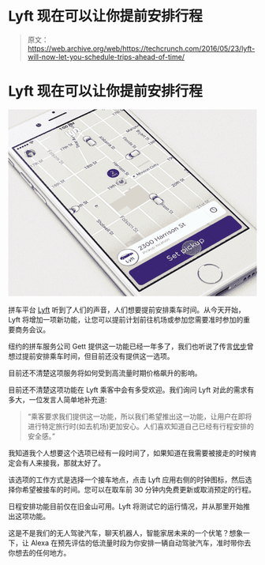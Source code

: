 # Lyft 现在可以让你提前安排行程 

> 原文：<https://web.archive.org/web/https://techcrunch.com/2016/05/23/lyft-will-now-let-you-schedule-trips-ahead-of-time/>

# Lyft 现在可以让你提前安排行程

![1df88adf-52a2-4063-8af3-5df21beb59b4](img/87f5ff22f3aab2a51e9499ac108e647c.png)

拼车平台 [Lyft](https://web.archive.org/web/20221207073340/http://lyft.com/) 听到了人们的声音，人们想要提前安排乘车时间。从今天开始，Lyft 将增加一项新功能，让您可以提前计划前往机场或参加您需要准时参加的重要商务会议。

纽约的拼车服务公司 Gett 提供这一功能已经一年多了，我们也听说了传言[优步](https://web.archive.org/web/20221207073340/https://www.crunchbase.com/organization/uber)曾想过提前安排乘车时间，但目前还没有提供这一选项。

目前还不清楚这项服务将如何受到高流量时期价格飙升的影响。

目前还不清楚这项功能在 Lyft 乘客中会有多受欢迎。我们询问 Lyft 对此的需求有多大，一位发言人简单地补充道:

> “乘客要求我们提供这一功能，所以我们希望推出这一功能，让用户在即将进行特定旅行时(如去机场)更加安心。人们喜欢知道自己已经有行程安排的安全感。”

我知道我个人想要这个选项已经有一段时间了，如果知道在我需要被接走的时候肯定会有人来接我，那就太好了。

该选项的工作方式是选择一个接车地点，点击 Lyft 应用右侧的时钟图标，然后选择你希望被接车的时间。您可以在取车前 30 分钟内免费更新或取消预定的行程。

日程安排功能目前仅在旧金山可用。Lyft 将测试它的运行情况，并从那里开始推出这项功能。

这是不是我们的无人驾驶汽车，聊天机器人，智能家居未来的一个伏笔？想象一下，让 Alexa 在预先评估的低流量时段为你安排一辆自动驾驶汽车，准时带你去你想去的任何地方。